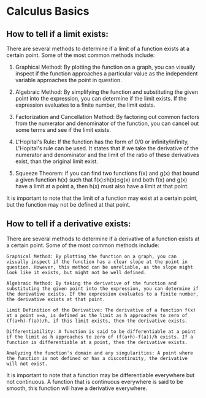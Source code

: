 # Calculus Basics



## How to tell if a limit exists: 
There are several methods to determine if a limit of a function exists at a certain point. Some of the most common methods include:

1. Graphical Method: By plotting the function on a graph, you can visually inspect if the function approaches a particular value as the independent variable approaches the point in question.

2. Algebraic Method: By simplifying the function and substituting the given point into the expression, you can determine if the limit exists. If the expression evaluates to a finite number, the limit exists.

3. Factorization and Cancellation Method: By factoring out common factors from the numerator and denominator of the function, you can cancel out some terms and see if the limit exists.

4. L'Hopital's Rule: If the function has the form of 0/0 or infinity/infinity, L'Hopital's rule can be used. It states that if we take the derivative of the numerator and denominator and the limit of the ratio of these derivatives exist, than the original limit exist.

5. Squeeze Theorem: if you can find two functions f(x) and g(x) that bound a given function h(x) such that f(x)≤h(x)≤g(x) and both f(x) and g(x) have a limit at a point a, then h(x) must also have a limit at that point.

It is important to note that the limit of a function may exist at a certain point, but the function may not be defined at that point.


## How to tell if a derivative exists:
There are several methods to determine if a derivative of a function exists at a certain point. Some of the most common methods include:

    Graphical Method: By plotting the function on a graph, you can visually inspect if the function has a clear slope at the point in question. However, this method can be unreliable, as the slope might look like it exists, but might not be well defined.

    Algebraic Method: By taking the derivative of the function and substituting the given point into the expression, you can determine if the derivative exists. If the expression evaluates to a finite number, the derivative exists at that point.

    Limit Definition of the Derivative: The derivative of a function f(x) at a point x=a, is defined as the limit as h approaches to zero of (f(a+h)-f(a))/h, if this limit exists, then the derivative exists.

    Differentiability: A function is said to be differentiable at a point if the limit as h approaches to zero of (f(a+h)-f(a))/h exists. If a function is differentiable at a point, then the derivative exists.

    Analyzing the function's domain and any singularities: A point where the function is not defined or has a discontinuity, the derivative will not exist.

It is important to note that a function may be differentiable everywhere but not continuous. A function that is continuous everywhere is said to be smooth, this function will have a derivative everywhere.